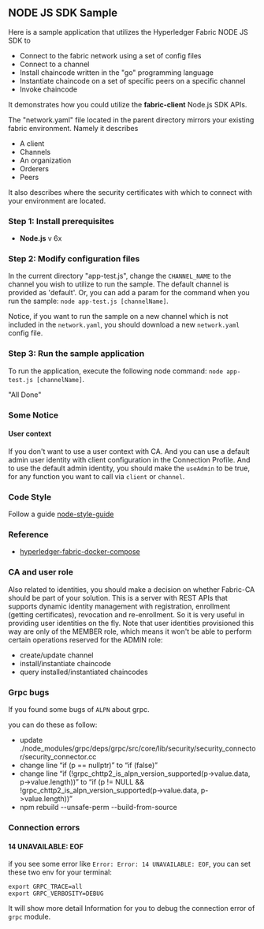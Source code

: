 ## NODE JS SDK Sample

Here is a sample application that utilizes the Hyperledger Fabric NODE JS SDK to 

* Connect to the fabric network using a set of config files
* Connect to a channel
* Install chaincode written in the "go" programming language
* Instantiate chaincode on a set of specific peers on a specific channel
* Invoke chaincode

It demonstrates how you could utilize the **__fabric-client__** Node.js SDK APIs.

The "network.yaml" file located in the parent directory mirrors your existing fabric environment. Namely it describes

* A client
* Channels
* An organization
* Orderers
* Peers 

It also describes where the security certificates with which to connect with your environment are located.

### Step 1: Install prerequisites

* **Node.js** v 6x

### Step 2: Modify configuration files

In the current directory "app-test.js", change the `CHANNEL_NAME` to the channel you wish to utilize to run the sample. The default channel is provided as 'default'.
Or, you can add a param for the command when you run the sample: `node app-test.js [channelName]`. 

Notice, if you want to run the sample on a new channel which is not included in the `network.yaml`, you should download a new `network.yaml` config file.  

### Step 3: Run the sample application

To run the application, execute the following node command: `node app-test.js [channelName]`.

"All Done"


### Some Notice

#### User context
If you don't want to use a user context with CA. And you can use a default admin user identity with client configuration in the Connection Profile. And to use the default admin identity, you should make the `useAdmin` to be true, for any function you want to call via `client` or `channel`.


### Code Style
Follow a guide [node-style-guide](https://github.com/norfish/yueliao/wiki/NodeJS%E7%BC%96%E7%A0%81%E8%A7%84%E8%8C%83)

### Reference

* [hyperledger-fabric-docker-compose](https://github.com/yeasy/docker-compose-files/tree/master/hyperledger_fabric/v1.2.0)

### CA and user role

Also related to identities, you should make a decision on whether Fabric-CA should be part of your solution. This is a server with REST APIs that supports dynamic identity management with registration, enrollment (getting certificates), revocation and re-enrollment. So it is very useful in providing user identities on the fly. Note that user identities provisioned this way are only of the MEMBER role, which means it won't be able to perform certain operations reserved for the ADMIN role:

* create/update channel
* install/instantiate chaincode
* query installed/instantiated chaincodes


### Grpc bugs

If you found some bugs of `ALPN` about grpc.

you can do these as follow:

* update ./node_modules/grpc/deps/grpc/src/core/lib/security/security_connector/security_connector.cc
* change line “if (p == nullptr)” to “if (false)”
* change line “if (!grpc_chttp2_is_alpn_version_supported(p->value.data, p->value.length))” to “if (p != NULL && !grpc_chttp2_is_alpn_version_supported(p->value.data, p->value.length))”
* npm rebuild --unsafe-perm --build-from-source


### Connection errors

#### 14 UNAVAILABLE: EOF

if you see some error like `Error: Error: 14 UNAVAILABLE: EOF`, you can set these two env for your terminal:
```
export GRPC_TRACE=all
export GRPC_VERBOSITY=DEBUG
```
It will show more detail Information for you to debug the connection error of `grpc` module.